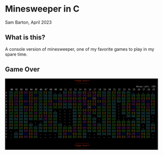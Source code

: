# Minesweeper in C
Sam Barton, April 2023
## What is this?
A console version of minesweeper, one of my favorite games to play in my spare time.

## Game Over
![game over screenshot](img/game.png)
